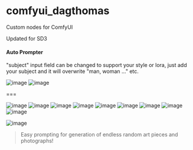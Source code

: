 # comfyui_dagthomas

Custom nodes for ComfyUI

Updated for SD3

#### Auto Prompter

"subject" input field can be changed to support your style or lora, just add your subject and it will overwrite "man, woman ..." etc.

![image](https://github.com/dagthomas/comfyui_dagthomas/assets/4311672/2c6e7418-51a6-465c-8573-36f36300e8a6)
![image](https://github.com/dagthomas/comfyui_dagthomas/assets/4311672/4dd9a58b-d6ea-44c9-ab6c-aa36ceab1248)

===

![image](https://github.com/dagthomas/comfyui_dagthomas/assets/4311672/94c76273-0a16-450a-876c-9eb515d995d5)
![image](https://github.com/dagthomas/comfyui_dagthomas/assets/4311672/37924320-6b46-48fb-9c5d-a24da2d3fd4c)
![image](https://github.com/dagthomas/comfyui_dagthomas/assets/4311672/c4c526d2-e28e-402b-850b-8819e26c18b6)
![image](https://github.com/dagthomas/comfyui_dagthomas/assets/4311672/3eec5c3c-04ba-4dc8-91cd-a62a4cebdf4f)
![image](https://github.com/dagthomas/comfyui_dagthomas/assets/4311672/ce261e77-e5c7-4e13-adbc-06395d368d92)
![image](https://github.com/dagthomas/comfyui_dagthomas/assets/4311672/d6baef86-9671-49f4-b250-9cfb494f6d62)
![image](https://github.com/dagthomas/comfyui_dagthomas/assets/4311672/cdc55ab4-3487-410e-a9d7-d1e46102eb32)
![image](https://github.com/dagthomas/comfyui_dagthomas/assets/4311672/70f19d3f-310d-42c0-b8b5-be6437717d9c)
![image](https://github.com/dagthomas/comfyui_dagthomas/assets/4311672/16a06a30-9943-4a03-a3e7-ee48c8ebbc9e)



![image](https://github.com/dagthomas/comfyui_dagthomas/assets/4311672/571659ab-4c60-41af-ac62-ca087615a531)



> Easy prompting for generation of endless random art pieces and photographs!
